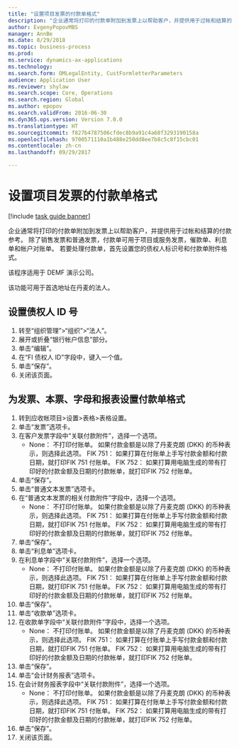 ```yaml
--- 
title: "设置项目发票的付款单格式"
description: "企业通常将打印的付款单附加到发票上以帮助客户，并提供用于过帐和结算的付款参考。"
author: EvgenyPopovMBS
manager: AnnBe
ms.date: 8/29/2018
ms.topic: business-process
ms.prod: 
ms.service: dynamics-ax-applications
ms.technology: 
ms.search.form: OMLegalEntity, CustFormletterParameters
audience: Application User
ms.reviewer: shylaw
ms.search.scope: Core, Operations
ms.search.region: Global
ms.author: epopov
ms.search.validFrom: 2016-06-30
ms.dyn365.ops.version: Version 7.0.0
ms.translationtype: HT
ms.sourcegitcommit: f827b4787506cfdec8b9a91c4a68f3293190158a
ms.openlocfilehash: 9700571110a1b488e250dd8ee7b8c5c8f15cbc01
ms.contentlocale: zh-cn
ms.lasthandoff: 09/29/2017

---
```

# <a name="set-up-payment-slip-format-for-project-invoices"></a>设置项目发票的付款单格式

[!include [task guide banner](../../includes/task-guide-banner.md)]

企业通常将打印的付款单附加到发票上以帮助客户，并提供用于过帐和结算的付款参考。 除了销售发票和普通发票，付款单可用于项目或服务发票，催款单、利息单和帐户对账单。 若要处理付款单，首先设置您的债权人标识号和付款单附件格式。

该程序适用于 DEMF 演示公司。 

该功能可用于首选地址在丹麦的法人。


## <a name="set-up-a-creditor-id-number"></a>设置债权人 ID 号
1. 转至“组织管理”>“组织”>“法人”。
2. 展开或折叠“银行帐户信息”部分。
3. 单击“编辑”。
4. 在“FI 债权人 ID”字段中，键入一个值。
5. 单击“保存”。
6. 关闭该页面。

## <a name="set-up-a-payment-slip-format-for-invoices-notes-letters-and-statements"></a>为发票、本票、字母和报表设置付款单格式
1. 转到应收帐项目>设置>表格>表格设置。
2. 单击“发票”选项卡。
3. 在客户发票字段中“关联付款附件”，选择一个选项。
    * None： 不打印付账单。 如果付款金额是以除了丹麦克朗 (DKK) 的币种表示，则选择此选项。   FIK 751： 如果打算在付账单上手写付款金额和付款日期，就打印FIK 751 付账单。   FIK 752： 如果打算用电脑生成的带有打印好的付款金额及日期的付款帐单，就打印FIK 752 付账单。  
4. 单击“保存”。
5. 单击“普通文本发票”选项卡。
6. 在“普通文本发票的相关付款附件”字段中，选择一个选项。
    * None： 不打印付账单。 如果付款金额是以除了丹麦克朗 (DKK) 的币种表示，则选择此选项。   FIK 751： 如果打算在付账单上手写付款金额和付款日期，就打印FIK 751 付账单。   FIK 752： 如果打算用电脑生成的带有打印好的付款金额及日期的付款帐单，就打印FIK 752 付账单。  
7. 单击“保存”。
8. 单击“利息单”选项卡。
9. 在利息单字段中“关联付款附件”，选择一个选项。
    * None： 不打印付账单。 如果付款金额是以除了丹麦克朗 (DKK) 的币种表示，则选择此选项。   FIK 751： 如果打算在付账单上手写付款金额和付款日期，就打印FIK 751 付账单。   FIK 752： 如果打算用电脑生成的带有打印好的付款金额及日期的付款帐单，就打印FIK 752 付账单。  
10. 单击“保存”。
11. 单击“收款单”选项卡。
12. 在收款单字段中“关联付款附件”字段中，选择一个选项。
    * None： 不打印付账单。 如果付款金额是以除了丹麦克朗 (DKK) 的币种表示，则选择此选项。   FIK 751： 如果打算在付账单上手写付款金额和付款日期，就打印FIK 751 付账单。   FIK 752： 如果打算用电脑生成的带有打印好的付款金额及日期的付款帐单，就打印FIK 752 付账单。  
13. 单击“保存”。
14. 单击“会计财务报表”选项卡。
15. 在会计财务报表字段中“关联付款附件”，选择一个选项。
    * None： 不打印付账单。 如果付款金额是以除了丹麦克朗 (DKK) 的币种表示，则选择此选项。   FIK 751： 如果打算在付账单上手写付款金额和付款日期，就打印FIK 751 付账单。   FIK 752： 如果打算用电脑生成的带有打印好的付款金额及日期的付款帐单，就打印FIK 752 付账单。  
16. 单击“保存”。
17. 关闭该页面。


